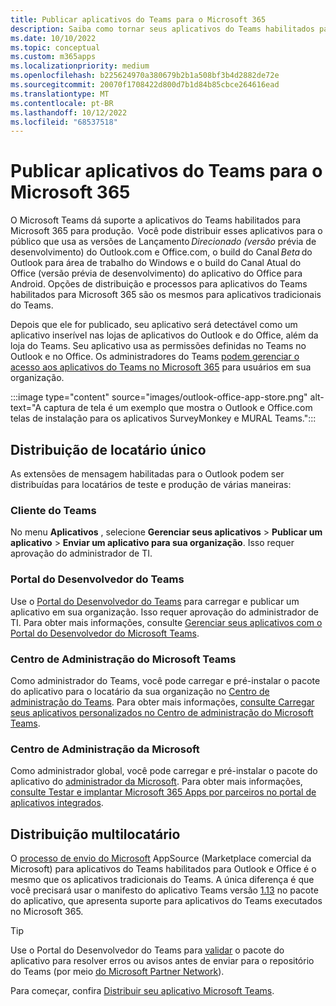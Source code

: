 ```yaml
---
title: Publicar aplicativos do Teams para o Microsoft 365
description: Saiba como tornar seus aplicativos do Teams habilitados para Microsoft 365 detectáveis para usuários no Teams, Outlook e Office por meio de distribuição multilocatário e multilocatário.
ms.date: 10/10/2022
ms.topic: conceptual
ms.custom: m365apps
ms.localizationpriority: medium
ms.openlocfilehash: b225624970a380679b2b1a508bf3b4d2882de72e
ms.sourcegitcommit: 20070f1708422d800d7b1d84b85cbce264616ead
ms.translationtype: MT
ms.contentlocale: pt-BR
ms.lasthandoff: 10/12/2022
ms.locfileid: "68537518"
---
```

# <a name="publish-teams-apps-for-microsoft-365"></a>Publicar aplicativos do Teams para o Microsoft 365

O Microsoft Teams dá suporte a aplicativos do Teams habilitados para Microsoft 365 para produção.  Você pode distribuir esses aplicativos para o público que usa as versões de Lançamento *Direcionado (versão* prévia de desenvolvimento) do Outlook.com e Office.com, o build do Canal *Beta* do Outlook para área de trabalho do Windows e o build do Canal Atual do Office (versão prévia de desenvolvimento) do aplicativo do Office para Android. Opções de distribuição e processos para aplicativos do Teams habilitados para Microsoft 365 são os mesmos para aplicativos tradicionais do Teams.

Depois que ele for publicado, seu aplicativo será detectável como um aplicativo inserível nas lojas de aplicativos do Outlook e do Office, além da loja do Teams. Seu aplicativo usa as permissões definidas no Teams no Outlook e no Office. Os administradores do Teams [podem gerenciar o acesso aos aplicativos do Teams no Microsoft 365](/MicrosoftTeams/manage-third-party-teams-apps) para usuários em sua organização.

:::image type="content" source="images/outlook-office-app-store.png" alt-text="A captura de tela é um exemplo que mostra o Outlook e Office.com telas de instalação para os aplicativos SurveyMonkey e MURAL Teams.":::

## <a name="single-tenant-distribution"></a>Distribuição de locatário único

As extensões de mensagem habilitadas para o Outlook podem ser distribuídas para locatários de teste e produção de várias maneiras:

### <a name="teams-client"></a>Cliente do Teams

No menu **Aplicativos** , selecione **Gerenciar seus aplicativos** > **Publicar um aplicativo** > **Enviar um aplicativo para sua organização**. Isso requer aprovação do administrador de TI.

### <a name="teams-developer-portal"></a>Portal do Desenvolvedor do Teams

Use o [Portal do Desenvolvedor do Teams](https://dev.teams.microsoft.com/) para carregar e publicar um aplicativo em sua organização. Isso requer aprovação do administrador de TI. Para obter mais informações, consulte [Gerenciar seus aplicativos com o Portal do Desenvolvedor do Microsoft Teams](../concepts/build-and-test/teams-developer-portal.md).

### <a name="microsoft-teams-admin-center"></a>Centro de Administração do Microsoft Teams

Como administrador do Teams, você pode carregar e pré-instalar o pacote do aplicativo para o locatário da sua organização no [Centro de administração do Teams](https://admin.teams.microsoft.com/). Para obter mais informações, [consulte Carregar seus aplicativos personalizados no Centro de administração do Microsoft Teams](/MicrosoftTeams/upload-custom-apps).

### <a name="microsoft-admin-center"></a>Centro de Administração da Microsoft

Como administrador global, você pode carregar e pré-instalar o pacote do aplicativo do [administrador da Microsoft](https://admin.microsoft.com/). Para obter mais informações, [consulte Testar e implantar Microsoft 365 Apps por parceiros no portal de aplicativos integrados](/microsoft-365/admin/manage/test-and-deploy-microsoft-365-apps).

## <a name="multitenant-distribution"></a>Distribuição multilocatário

O [processo de envio do Microsoft](https://appsource.microsoft.com/) AppSource (Marketplace comercial da Microsoft) para aplicativos do Teams habilitados para Outlook e Office é o mesmo que os aplicativos tradicionais do Teams. A única diferença é que você precisará usar o manifesto do aplicativo Teams versão [1.13](../tabs/how-to/using-teams-client-sdk.md) no pacote do aplicativo, que apresenta suporte para aplicativos do Teams executados no Microsoft 365.

> [!TIP]
> Use o Portal do Desenvolvedor do Teams para [validar](https://dev.teams.microsoft.com/validation) o pacote do aplicativo para resolver erros ou avisos antes de enviar para o repositório do Teams (por meio [do Microsoft Partner Network](https://partner.microsoft.com/)).

Para começar, confira [Distribuir seu aplicativo Microsoft Teams](../concepts/deploy-and-publish/apps-publish-overview.md).
